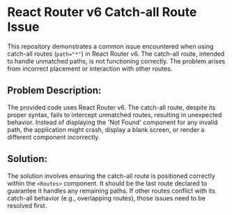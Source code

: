 # React Router v6 Catch-all Route Issue

This repository demonstrates a common issue encountered when using catch-all routes (`path="*"`) in React Router v6. The catch-all route, intended to handle unmatched paths, is not functioning correctly.  The problem arises from incorrect placement or interaction with other routes.

## Problem Description:
The provided code uses React Router v6. The catch-all route, despite its proper syntax, fails to intercept unmatched routes, resulting in unexpected behavior. Instead of displaying the 'Not Found' component for any invalid path, the application might crash, display a blank screen, or render a different component incorrectly.

## Solution:
The solution involves ensuring the catch-all route is positioned correctly within the `<Routes>` component. It should be the last route declared to guarantee it handles any remaining paths.  If other routes conflict with its catch-all behavior (e.g., overlapping routes), those issues need to be resolved first.

